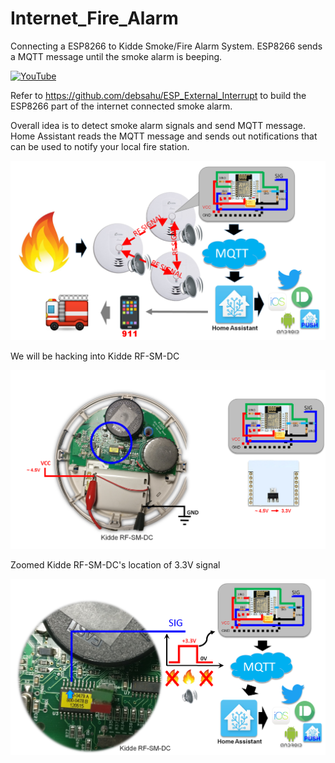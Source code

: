 # Internet_Fire_Alarm
Connecting a ESP8266 to Kidde Smoke/Fire Alarm System. ESP8266 sends a MQTT message until the smoke alarm is beeping.

[![YouTube](http://img.youtube.com/vi/pPd362tRx5o/0.jpg)](http://www.youtube.com/watch?v=pPd362tRx5o)

Refer to https://github.com/debsahu/ESP_External_Interrupt to build the ESP8266 part of the internet connected smoke alarm.

Overall idea is to detect smoke alarm signals and send MQTT message. Home Assistant reads the MQTT message and sends out notifications that can be used to notify your local fire station.

![Overall](Overview.png)

We will be hacking into Kidde RF-SM-DC

![KiddeRFSMDC](Kidde_overall.png)

Zoomed Kidde RF-SM-DC's location of 3.3V signal 

![KiddeRFSMDCZoom](Kidde_zoom.png)
